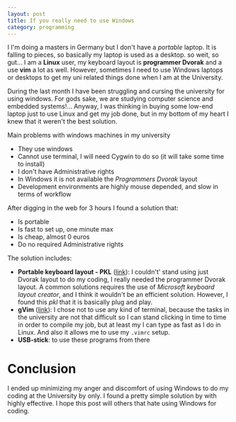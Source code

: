 ```yaml
---
layout: post
title: If you really need to use Windows
category: programming
---
```


I I'm doing a masters in Germany but I don't have a _portable_ laptop. It is falling to pieces, so basically my laptop is used as a desktop. so weit, so gut... I am a **Linux** user, my keyboard layout is **programmer Dvorak**  and a use **vim** a lot as well.  However, sometimes I need to use Windows laptops or desktops to get my uni related things done when I am at the University.

During the last month I have been struggling and cursing the university for using windows. For gods sake, we are studying computer science and embedded systems!... Anyway, I was thinking in buying some low-end laptop just to use Linux and get my job done, but in my bottom of my heart I knew that it weren't the best solution.

Main problems with windows machines in my university

* They use windows
* Cannot use terminal, I will need Cygwin to do so (it will take some time to install)
* I don't have Administrative rights
* In Windows it is not available the _Programmers Dvorak_ layout
* Development environments are highly mouse depended, and slow in terms of workflow


After digging in the web for 3 hours I found a solution that:

* Is portable 
* Is fast to set up, one minute max
* Is cheap, almost 0 euros
* Do no required Administrative rights

The solution includes:
* **Portable keyboard layout - PKL** ([link](https://github.com/renxida/pkl-dvp)): I couldn't' stand using just Dvorak layout to do my coding, I really needed the programmer Dvorak layout. A common solutions requires the use of _Microsoft keyboard layout creator_, and I think it wouldn't be an efficient solution. However, I found this _pkl_ that it is basically plug and play.
* **gVim** ([link](https://vim.sourceforge.io/download.php)): I chose not to use any kind of terminal, because the tasks in the university are not that difficult so I can stand clicking in time to time in order to compile my job, but at least my I can type as fast as I do in Linux. And also it allows me to use my `.vimrc` setup.
* **USB-stick**: to use these programs from there

# Conclusion
I ended up minimizing my anger and discomfort of using Windows to do my coding at the University by only. I found a pretty simple solution by with highly effective. I hope this post will others that hate using Windows for coding.

 





